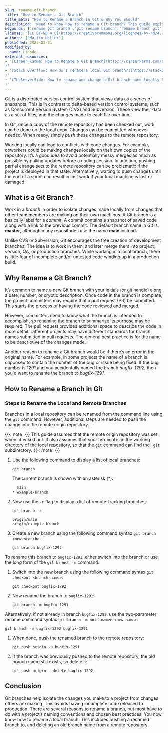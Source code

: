 ```yaml
---
slug: rename-git-branch
title: "How to Rename a Git Branch"
title_meta: "How to Rename a Branch in Git & Why You Should"
description: 'Need to know how to rename a Git branch? This guide explains what a Git branch is, when you should rename, and how to rename a branch in Git. ✓ Click here!'
keywords: ['rename git branch','git rename branch','rename branch git','git rename local branch','git change branch name','git branch rename','git rename remote branch','rename branch','how to rename a branch in git','change branch name git']
license: '[CC BY-ND 4.0](https://creativecommons.org/licenses/by-nd/4.0)'
authors: ["Martin Heller"]
published: 2023-03-31
modified_by:
  name: Linode
external_resources:
- '[Career Karma: How to Rename a Git Branch](https://careerkarma.com/blog/git-rename-branch/
)'
- '[Stack Overflow: How do I rename a local Git branch?](https://stackoverflow.com/questions/6591213/how-do-i-rename-a-local-git-branch
)'
- '[TheServerSide: How to rename and change a Git branch name locally & remotely](https://www.theserverside.com/blog/Coffee-Talk-Java-News-Stories-and-Opinions/rename-Git-branch-local-remote-GitHub-GitLab-BitBucket
)'
---
```


Git is a distributed version control system that views data as a series of snapshots. This is in contrast to delta-based version control systems, such as Concurrent Version System (CVS) and Subversion. These view their data as a set of files, and the changes made to each file over time.

In Git, once a copy of the remote repository has been checked out, work can be done on the local copy. Changes can be committed whenever needed. When ready, simply *push* these changes to the remote repository.

Working locally can lead to conflicts with code changes. For example, coworkers could be making changes locally on their own copies of the repository. It’s a good idea to avoid potentially messy merges as much as possible by pulling updates before a coding session. In addition, pushing partial change sets to the remote repository can be problematic if the project is deployed in that state. Alternatively, waiting to push changes until the end of a sprint can result in lost work if your local machine is lost or damaged.

## What is a Git Branch?

Work in a *branch* in order to isolate changes made locally from changes that other team members are making on their own machines. A Git branch is a basically label for a *commit*. A commit contains a snapshot of saved code along with a link to the previous commit. The default branch name in Git is **master**, although many repositories use the name **main** instead.

Unlike CVS or Subversion, Git encourages the free creation of development branches. The idea is to work in them, and later merge them into project, version, QA, or production branches. While working in a local branch, there is little fear of incomplete and/or untested code winding up in a production build.

## Why Rename a Git Branch?

It’s common to name a new Git branch with your initials (or git handle) along a date, number, or cryptic description. Once code in the branch is complete, the project committers may require that a pull request (PR) be submitted. This starts the process of having the code reviewed and merged.

However, committers need to know what the branch is intended to accomplish, so renaming the branch to summarize its purpose may be required. The pull request provides additional space to describe the code in more detail. Different projects may have different standards for branch names submitted in pull requests. The general best practice is for the name to be descriptive of the changes made.

Another reason to rename a Git branch would be if there’s an error in the original name. For example, in some projects the name of a branch is supposed to contain the number of the bug or issue being fixed. If the bug number is *1291* and you accidentally named the branch *bugfix-1292*, then you'd want to rename the branch to *bugfix-1291*.

## How to Rename a Branch in Git

### Steps to Rename the Local and Remote Branches

Branches in a local repository can be renamed from the command line using the `git` command. However, additional steps are needed to push the change into the remote origin repository.

{{< note >}}
This guide assumes that the remote origin repository was set when checked out. It also assumes that your terminal is in the working directory of the local repository, so that the `git` command can find the `.git` subdirectory.
{{< /note >}}

1.  Use the following command to display a list of local branches:

    ```command
    git branch
    ```

    The current branch is shown with an asterisk (*):

    ```output
      main
    * example-branch
    ```

1.  Now use the `-r` flag to display a list of remote-tracking branches:

    ```command
    git branch -r
    ```

    ```output
    origin/main
    origin/example-branch
    ```

1.  Create a new branch using the following command syntax `git branch <new-branch>`:

    ```command
    git branch bugfix-1292
    ```

To rename this branch to `bugfix-1291`, either switch into the branch or use the long form of the `git branch -m` command.

1.  Switch into the new branch using the following command syntax `git checkout <branch-name>`:

    ```command
    git checkout bugfix-1292
    ```

1.  Now rename the branch to `bugfix-1291`:

    ```command
    git branch -m bugfix-1291
    ```

Alternatively, if not already in branch `bugfix-1292`, use the two-parameter rename command syntax `git branch -m <old-name> <new-name>`:

```command
git branch -m bugfix-1292 bugfix-1291
```

1.  When done, push the renamed branch to the remote repository:

    ```command
    git push origin -u bugfix-1291
    ```

1.  If the branch was previously pushed to the remote repository, the old branch name still exists, so delete it:

    ```command
    git push origin --delete bugfix-1292
    ```

## Conclusion

Git branches help isolate the changes you make to a project from changes others are making. This avoids having incomplete code released to production. There are several reasons to rename a branch, but most have to do with a project’s naming conventions and chosen best practices. You now know how to rename a local branch. This includes pushing a renamed branch to, and deleting an old branch name from a remote repository.